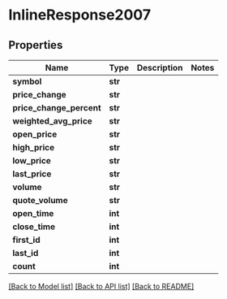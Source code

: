 # InlineResponse2007

## Properties
Name | Type | Description | Notes
------------ | ------------- | ------------- | -------------
**symbol** | **str** |  | 
**price_change** | **str** |  | 
**price_change_percent** | **str** |  | 
**weighted_avg_price** | **str** |  | 
**open_price** | **str** |  | 
**high_price** | **str** |  | 
**low_price** | **str** |  | 
**last_price** | **str** |  | 
**volume** | **str** |  | 
**quote_volume** | **str** |  | 
**open_time** | **int** |  | 
**close_time** | **int** |  | 
**first_id** | **int** |  | 
**last_id** | **int** |  | 
**count** | **int** |  | 

[[Back to Model list]](../README.md#documentation-for-models) [[Back to API list]](../README.md#documentation-for-api-endpoints) [[Back to README]](../README.md)

